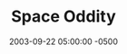 ---
_schema: default
title: Space Oddity
link: https://www.geocaching.com/geocache/GCG551
owner: bradladora
date: 2003-09-22 05:00:00 -0500
log_type: Found it
display_coords: N 41° 27.018' W 075° 07.558'
latitude: '41.056270'
longitude: '-75.125966'
first_stage: false
bogus: false
zhanna_log:  >-
  Hi there!


  I was beginning to think I’d never get to this cache, but today’s little trip provided the perfect opportunity. After a fun First Find at the nearby Blooming Grove Hiking Trail cache, we had some time to try this one as well. The hike in was very enjoyable, especially because of the lack of bugs. We crossed the stream on a fallen tree (this is happening frequently of late, and our skills are improving!). Being the gentleman and master geocacher that he is, Rich kept a good distance away as I approached the site and looked for the cache so as not to influence my search. Heavy tree cover made reception very spotty but once in the right area I found the cache without too much trouble; unfortunately, the container was exposed. (I’m glad I got to it before the deer hunters begin to frequent the area.) The cache was in great shape otherwise. There are some nice treats inside! I took a Worthington State Forest map because I couldn’t remember whether I had one in my collection. I left a neat Ocean City keychain. We then concealed the cache as it had originally been hidden when Rich found it back in May. We took a slow walk back to the car and then located a nearby benchmark before calling it a morning. I have yet to visit the Space Oddity, but we have plans to return to the area soon. Thanks for a satisfying challenge and a very well done traditional geocache hunt!


  Zhanna
rich_log:  >-
  _(Logged on May 23, 2003)_


  Howdy, BL! Arrived on the scene around 9:20am. GPS reception was very spotty and relying on a good measure of that “GeoCacher’s intuition” I walked right up to the spot, spied some disturbances in the surrounding leaf litter, and quickly pulled out the cache. No need for hints. It was in good condition and hidden very well, just as you described. I spent quite a bit of time playing with the items inside, signing the logbook, making trades, and taking photos. I took the fascinating fossil rock so I could study it more carefully at home (I will pass it along at another cache so others can examine it, too) and left two of my Geocaching magnets, a Wet Towel, and an assortment of State park guides. I’d describe the area as soggy and damp but not especially wet or buggy, with bright green moss growing everywhere. It was cloudy and calm this morning, and the woods were extremely quiet. I liked the stream very much and walked a good length of it on my way back to the car. After returning the cache to its hiding place I was getting ready to leave when I heard the sound of twigs snapping underfoot and noted the approach of two unmistakable GeoCachers. Turns out it was none other than The Wolfpak. It was really nice to finally meet these avid cachers and fellow Mid-Valley residents. Thanks for a fun time. I’ve been to the “Space Oddity” many years ago. ~Rich in NEPA~
post_id: 2147
image_gallery_zh: gallery3
image_gallery_r: gallery4
image_gallery_r_class: special
---